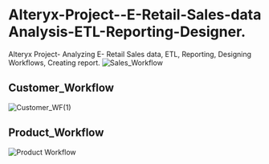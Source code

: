 # Alteryx-Project--E-Retail-Sales-data Analysis-ETL-Reporting-Designer.
Alteryx Project- Analyzing E- Retail Sales data, ETL, Reporting, Designing Workflows, Creating report.
![Sales_Workflow](https://github.com/Avinashg13/Alteryx-Project--Analyzing-E--Retail-Sales-data-ETL-Reporting-Designing-Workflows-Creating-report./assets/110937009/ebdb78d4-a485-401e-9345-62b1cb5b5865)

## Customer_Workflow
![Customer_WF(1)](https://github.com/Avinashg13/Alteryx-Project--Analyzing-E--Retail-Sales-data-ETL-Reporting-Designing-Workflows-Creating-report./assets/110937009/3e5e5c1b-0aec-4da8-8ace-546c8c6ff380)

## Product_Workflow
![Product Workflow](https://github.com/Avinashg13/Alteryx-Project--Analyzing-E--Retail-Sales-data-ETL-Reporting-Designing-Workflows-Creating-report./assets/110937009/d08306d4-8891-4aeb-8d4f-482fbeea03c5)


